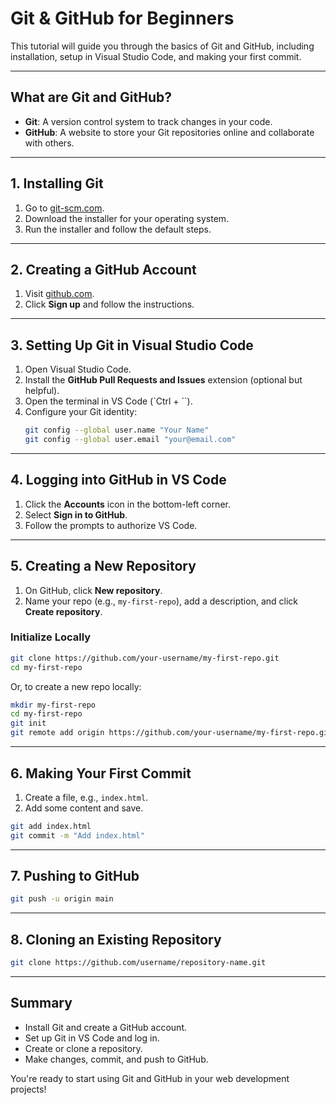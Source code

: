 # Git & GitHub for Beginners

This tutorial will guide you through the basics of Git and GitHub, including installation, setup in Visual Studio Code, and making your first commit.

---

## What are Git and GitHub?

- **Git**: A version control system to track changes in your code.
- **GitHub**: A website to store your Git repositories online and collaborate with others.

---

## 1. Installing Git

1. Go to [git-scm.com](https://git-scm.com/).
2. Download the installer for your operating system.
3. Run the installer and follow the default steps.

---

## 2. Creating a GitHub Account

1. Visit [github.com](https://github.com/).
2. Click **Sign up** and follow the instructions.

---

## 3. Setting Up Git in Visual Studio Code

1. Open Visual Studio Code.
2. Install the **GitHub Pull Requests and Issues** extension (optional but helpful).
3. Open the terminal in VS Code (`Ctrl + ``).
4. Configure your Git identity:
    ```bash
    git config --global user.name "Your Name"
    git config --global user.email "your@email.com"
    ```

---

## 4. Logging into GitHub in VS Code

1. Click the **Accounts** icon in the bottom-left corner.
2. Select **Sign in to GitHub**.
3. Follow the prompts to authorize VS Code.

---

## 5. Creating a New Repository

1. On GitHub, click **New repository**.
2. Name your repo (e.g., `my-first-repo`), add a description, and click **Create repository**.

### Initialize Locally

```bash
git clone https://github.com/your-username/my-first-repo.git
cd my-first-repo
```

Or, to create a new repo locally:

```bash
mkdir my-first-repo
cd my-first-repo
git init
git remote add origin https://github.com/your-username/my-first-repo.git
```

---

## 6. Making Your First Commit

1. Create a file, e.g., `index.html`.
2. Add some content and save.

```bash
git add index.html
git commit -m "Add index.html"
```

---

## 7. Pushing to GitHub

```bash
git push -u origin main
```

---

## 8. Cloning an Existing Repository

```bash
git clone https://github.com/username/repository-name.git
```

---

## Summary

- Install Git and create a GitHub account.
- Set up Git in VS Code and log in.
- Create or clone a repository.
- Make changes, commit, and push to GitHub.

You're ready to start using Git and GitHub in your web development projects!